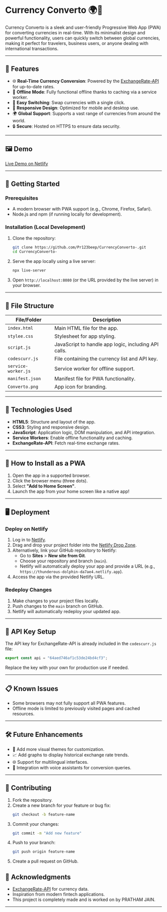 
# Currency Converto 🌍💱

Currency Converto is a sleek and user-friendly Progressive Web App (PWA) for converting currencies in real-time. With its minimalist design and powerful functionality, users can quickly switch between global currencies, making it perfect for travelers, business users, or anyone dealing with international transactions.

---

## 🌟 Features
- 🌐 **Real-Time Currency Conversion**: Powered by the [ExchangeRate-API](https://www.exchangerate-api.com/) for up-to-date rates.
- 🚀 **Offline Mode**: Fully functional offline thanks to caching via a service worker.
- 🔁 **Easy Switching**: Swap currencies with a single click.
- 📱 **Responsive Design**: Optimized for mobile and desktop use.
- 🌍 **Global Support**: Supports a vast range of currencies from around the world.
- 🔒 **Secure**: Hosted on HTTPS to ensure data security.

---

## 🖼️ Demo
[Live Demo on Netlify](https://my-curr-converto.netlify.app)

---

## 🚀 Getting Started

### Prerequisites
- A modern browser with PWA support (e.g., Chrome, Firefox, Safari).
- Node.js and npm (if running locally for development).

### Installation (Local Development)
1. Clone the repository:
   ```bash
   git clone https://github.com/Pr123beep/CurrencyConverto-.git
   cd CurrencyConverto-
   ```
2. Serve the app locally using a live server:
   ```bash
   npx live-server
   ```
3. Open `http://localhost:8080` (or the URL provided by the live server) in your browser.

---

## 🧩 File Structure
| File/Folder         | Description                                                                 |
|---------------------|-----------------------------------------------------------------------------|
| `index.html`        | Main HTML file for the app.                                                |
| `stylee.css`        | Stylesheet for app styling.                                                |
| `script.js`         | JavaScript to handle app logic, including API calls.                       |
| `codescurr.js`      | File containing the currency list and API key.                             |
| `service-worker.js` | Service worker for offline support.                                        |
| `manifest.json`     | Manifest file for PWA functionality.                                       |
| `Converto.png`      | App icon for branding.                                                     |

---

## 🔧 Technologies Used
- **HTML5**: Structure and layout of the app.
- **CSS3**: Styling and responsive design.
- **JavaScript**: Application logic, DOM manipulation, and API integration.
- **Service Workers**: Enable offline functionality and caching.
- **ExchangeRate-API**: Fetch real-time exchange rates.

---

## 📲 How to Install as a PWA
1. Open the app in a supported browser.
2. Click the browser menu (three dots).
3. Select **"Add to Home Screen"**.
4. Launch the app from your home screen like a native app!

---

## 🖥️ Deployment

### Deploy on Netlify
1. Log in to [Netlify](https://www.netlify.com/).
2. Drag and drop your project folder into the [Netlify Drop Zone](https://app.netlify.com/drop).
3. Alternatively, link your GitHub repository to Netlify:
   - Go to **Sites** > **New site from Git**.
   - Choose your repository and branch (`main`).
   - Netlify will automatically deploy your app and provide a URL (e.g., `https://thunderous-dolphin-da7ae4.netlify.app`).
4. Access the app via the provided Netlify URL.

### Redeploy Changes
1. Make changes to your project files locally.
2. Push changes to the `main` branch on GitHub.
3. Netlify will automatically redeploy your updated app.

---

## 🚀 API Key Setup
The API key for ExchangeRate-API is already included in the `codescurr.js` file:
```javascript
export const api = "64aed746af1c53de24bd4cf3";
```
Replace the key with your own for production use if needed.

---

## 📋 Known Issues
- Some browsers may not fully support all PWA features.
- Offline mode is limited to previously visited pages and cached resources.

---

## 🛠️ Future Enhancements
- 🌟 Add more visual themes for customization.
- 📈 Add graphs to display historical exchange rate trends.
- 🌐 Support for multilingual interfaces.
- 💬 Integration with voice assistants for conversion queries.

---

## 🤝 Contributing
1. Fork the repository.
2. Create a new branch for your feature or bug fix:
   ```bash
   git checkout -b feature-name
   ```
3. Commit your changes:
   ```bash
   git commit -m "Add new feature"
   ```
4. Push to your branch:
   ```bash
   git push origin feature-name
   ```
5. Create a pull request on GitHub.


## 🙌 Acknowledgments
- [ExchangeRate-API](https://www.exchangerate-api.com/) for currency data.
- Inspiration from modern fintech applications.
- This project is completely made and is worked on by PRATHAM JAIN.

---

